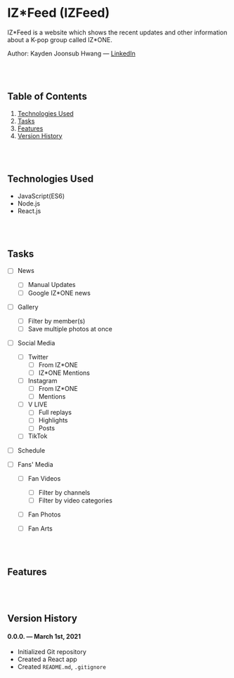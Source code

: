# IZ*Feed (IZFeed)

IZ\*Feed is a website which shows the recent updates and other information about a K-pop group called IZ*ONE.


Author: Kayden Joonsub Hwang — [LinkedIn](https://www.linkedin.com/in/kayden-hwang-43639419b/)


<br/><br/>

## Table of Contents
1. [Technologies Used](#Technologies-Used)
2. [Tasks](#Tasks)
3. [Features](#Features)
4. [Version History](#Version-History)


<br/><br/>

## Technologies Used
- JavaScript(ES6)
- Node.js
- React.js

<br/><br/>

## Tasks

- [ ] News
    - [ ] Manual Updates
    - [ ] Google IZ*ONE news

- [ ] Gallery
    - [ ] Filter by member(s)
    - [ ] Save multiple photos at once

- [ ] Social Media
    - [ ] Twitter
        - [ ] From IZ*ONE
        - [ ] IZ*ONE Mentions
    - [ ] Instagram
        - [ ] From IZ*ONE
        - [ ] Mentions
    - [ ] V LIVE
        - [ ] Full replays
        - [ ] Highlights
        - [ ] Posts
    - [ ] TikTok

- [ ] Schedule

- [ ] Fans' Media
    - [ ] Fan Videos
        - [ ] Filter by channels
        - [ ] Filter by video categories
    - [ ] Fan Photos
    - [ ] Fan Arts




<br/><br/>

## Features

<br/><br/>

## Version History

#### 0.0.0. — March 1st, 2021
- Initialized Git repository
- Created a React app
- Created `README.md`, `.gitignore`
    

<br/><br/>
